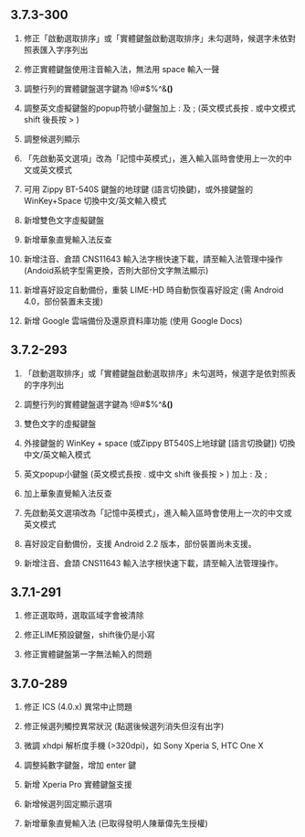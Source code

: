 ## 3.7.3-300 ##
1. 修正「啟動選取排序」或「實體鍵盤啟動選取排序」未勾選時，候選字未依對照表匯入字序列出

2. 修正實體鍵盤使用注音輸入法，無法用 space 輸入一聲

3. 調整行列的實體鍵盤選字鍵為 !@#$%^&amp;**()**

4. 調整英文虛擬鍵盤的popup符號小鍵盤加上 : 及 ; (英文模式長按 . 或中文模式 shift 後長按 > )

5. 調整候選列顯示

6. 「先啟動英文選項」改為「記憶中英模式」，進入輸入區時會使用上一次的中文或英文模式

7. 可用 Zippy BT-540S 鍵盤的地球鍵 (語言切換鍵)，或外接鍵盤的 WinKey+Space 切換中文/英文輸入模式

8. 新增雙色文字虛擬鍵盤

9. 新增華象直覺輸入法反查

10. 新增注音、倉頡 CNS11643 輸入法字根快速下載，請至輸入法管理中操作 (Andoid系統字型需更換，否則大部份文字無法顯示)

11. 新增喜好設定自動備份，重裝 LIME-HD 時自動恢復喜好設定 (需 Android 4.0，部份裝置未支援)

12. 新增 Google 雲端備份及還原資料庫功能 (使用 Google Docs)


## 3.7.2-293 ##

1. 「啟動選取排序」或「實體鍵盤啟動選取排序」未勾選時，候選字是依對照表的字序列出

2. 調整行列的實體鍵盤選字鍵為 !@#$%^&amp;**()**

3. 雙色文字的虛擬鍵盤

4. 外接鍵盤的 WinKey + space (或Zippy BT540S上地球鍵 [語言切換鍵]) 切換中文/英文輸入模式

5. 英文popup小鍵盤 (英文模式長按 . 或中文 shift 後長按 > ) 加上 : 及 ;

6. 加上華象直覺輸入法反查

7. 先啟動英文選項改為「記憶中英模式」，進入輸入區時會使用上一次的中文或英文模式

8. 喜好設定自動備份，支援 Android 2.2 版本，部份裝置尚未支援。

9. 新增注音、倉頡 CNS11643 輸入法字根快速下載，請至輸入法管理操作。


## 3.7.1-291 ##

1. 修正選取時，選取區域字會被清除

2. 修正LIME預設鍵盤，shift後仍是小寫

3. 修正實體鍵盤第一字無法輸入的問題


## 3.7.0-289 ##

1. 修正 ICS (4.0.x) 異常中止問題

2. 修正候選列觸控異常狀況 (點選後候選列消失但沒有出字)

3. 微調 xhdpi 解析度手機 (>320dpi)，如 Sony Xperia S, HTC One X

4. 調整純數字鍵盤，增加 enter 鍵

5. 新增 Xperia Pro 實體鍵盤支援

6. 新增候選列固定顯示選項

7. 新增華象直覺輸入法 (已取得發明人陳華偉先生授權)